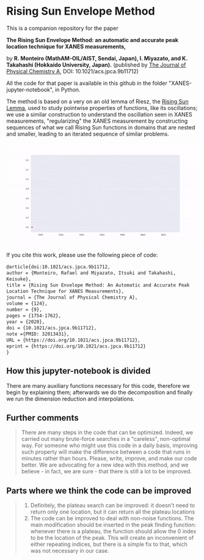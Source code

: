 

# Rising Sun Envelope Method

This is a companion repository for the paper  


**The Rising Sun Envelope Method: an automatic and accurate peak location technique for XANES measurements,**

by __R. Monteiro (MathAM-OIL/AIST, Sendai, Japan), I. Miyazato, and K. Takahashi (Hokkaido University, Japan).__ (published by  <a href=https://pubs.acs.org/doi/10.1021/acs.jpca.9b11712>The Journal of Physical Chemistry A</a>, DOI: 10.1021/acs.jpca.9b11712)

 All the code for that paper is available in this github in the folder "XANES-jupyter-notebook", in Python.

The method is based on a very on an old  lemma of Riesz, the  <a href="https://en.wikipedia.org/wiki/Rising_sun_lemma">Rising Sun Lemma</a>, used to study pointwise properties of functions, like its oscillations; we  use a similar construction to understand the oscillation seen in XANES measurements, "regularizing" the XANES measurement by constructing sequences of what we call Rising Sun functions in domains that are nested and smaller, leading to an iterated sequence of similar problems.


![An example of the Rising Sun Envelope Method in practice](https://github.com/rafael-a-monteiro-math/Rising_Sun_Envelope_Method/blob/master/docs/xanes-optimize.gif)

If you cite this work, please use the following piece of code:

```
@article{doi:10.1021/acs.jpca.9b11712,
author = {Monteiro, Rafael and Miyazato, Itsuki and Takahashi, Keisuke},
title = {Rising Sun Envelope Method: An Automatic and Accurate Peak Location Technique for XANES Measurements},
journal = {The Journal of Physical Chemistry A},
volume = {124},
number = {9},
pages = {1754-1762},
year = {2020},
doi = {10.1021/acs.jpca.9b11712},
note ={PMID: 32013431},
URL = {https://doi.org/10.1021/acs.jpca.9b11712},
eprint = {https://doi.org/10.1021/acs.jpca.9b11712}
}
```
## How this jupyter-notebook is divided

There are many auxiliary functions necessary for this code, therefore we begin by explaining them; afterwards we do the decomposition and finally we run the dimension reduction and interpolations.


## Further comments
<blockquote>There are many steps in the code that can be optimized. Indeed, we carried out many brute-force searches in a "careless", non-optimal way. For someone who might use this code in a daily basis, improving such property will make the difference between a code that runs in minutes rather than hours. Please, write, improve, and make our code better. We are advocating for a new idea with this method, and we believe - in fact, we are sure - that there is still a lot to be improved. 
</blockquote>


## Parts where we think the code can be improved
  <blockquote>
 <ol>
<li> Definitely, the plateau search can be improved: it doesn't need to return only one location, but it can return all the plateau locations</li>
<li>The code can be improved to deal with non-noise functions. The main modification should be inserted in the peak finding function: whenever there is a plateau, the function should allow the 0 index to be the location of the peak. This will create an inconvenient of either repeating indices, but there is a simple fix to that, which was not necessary in our case. </li>
  </ol>
</blockquote>


